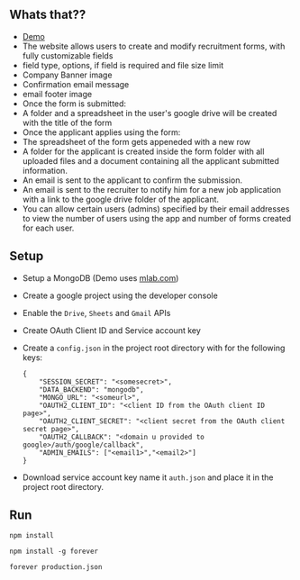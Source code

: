 ## Whats that??
* [Demo](http://sahmudi.com)
* The website allows users to create and modify recruitment forms, with fully customizable fields
 * field type, options, if field is required and file size limit
 * Company Banner image
 * Confirmation email message
 * email footer image
* Once the form is submitted:
 * A folder and a spreadsheet in the user's google drive will be created with the title of the form
* Once the applicant applies using the form:
 * The spreadsheet of the form gets appeneded with a new row
 * A folder for the applicant is created inside the form folder with all uploaded files and a document containing all the applicant submitted information.
 * An email is sent to the applicant to confirm the submission.
 * An email is sent to the recruiter to notify him for a new job application with a link to the google drive folder of the applicant.
* You can allow certain users (admins) specified by their email addresses to view the number of users using the app and number of forms created for each user.

## Setup
* Setup a MongoDB (Demo uses [mlab.com](http://mlab.com))
* Create a google project using the developer console
 * Enable the `Drive`, `Sheets` and `Gmail` APIs
 * Create OAuth Client ID and Service account key
* Create a `config.json` in the project root directory with for the following keys:  

    ```
    {
        "SESSION_SECRET": "<somesecret>",
        "DATA_BACKEND": "mongodb",
        "MONGO_URL": "<someurl>",
        "OAUTH2_CLIENT_ID": "<client ID from the OAuth client ID page>",
        "OAUTH2_CLIENT_SECRET": "<client secret from the OAuth client secret page>",
        "OAUTH2_CALLBACK": "<domain u provided to google>/auth/google/callback",
        "ADMIN_EMAILS": ["<email1>","<email2>"]
    }
    ```
    
* Download service account key name it `auth.json` and place it in the project root directory.
    
    
## Run

`npm install`

`npm install -g forever`

`forever production.json`
